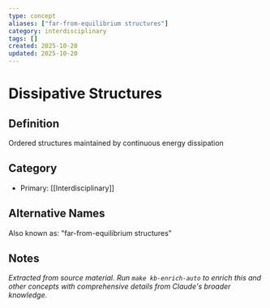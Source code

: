 ```yaml
---
type: concept
aliases: ["far-from-equilibrium structures"]
category: interdisciplinary
tags: []
created: 2025-10-20
updated: 2025-10-20
---
```


# Dissipative Structures

## Definition

Ordered structures maintained by continuous energy dissipation

## Category

- Primary: [[Interdisciplinary]]

## Alternative Names

Also known as: "far-from-equilibrium structures"

## Notes

*Extracted from source material. Run `make kb-enrich-auto` to enrich this and other concepts with comprehensive details from Claude's broader knowledge.*
